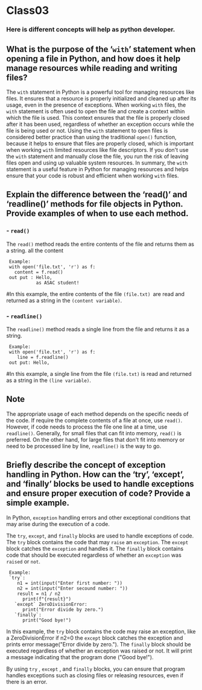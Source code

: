 # Class03
### Here is different concepts will help as python developer.
## What is the purpose of the ‘`with`’ statement when opening a file in Python, and how does it help manage resources while reading and writing files?
The `with` statement in Python is a powerful tool for managing resources like files. It ensures that a resource is properly initialized and cleaned up after its usage, even in the presence of exceptions. When working `with` files, the `with` statement is often used to open the file and create a context within which the file is used. This context ensures that the file is properly closed after it has been used, regardless of whether an exception occurs while the file is being used or not. Using the `with` statement to open files is considered better practice than using the traditional `open()` function, because it helps to ensure that files are properly closed, which is important when working `with` limited resources like file descriptors. If you don't use the `with` statement and manually close the file, you run the risk of leaving files open and using up valuable system resources. In summary, the `with` statement is a useful feature in Python for managing resources and helps ensure that your code is robust and efficient when working `with` files.

## Explain the difference between the ‘read()’ and ‘readline()’ methods for file objects in Python. Provide examples of when to use each method.
### - `read()`

The `read()` method reads the entire contents of the file and returns them as a string. all the content

     Example: 
     with open('file.txt', 'r') as f:
       content = f.read()
     out put : Hello,
               as ASAC student!

#In this example, the entire contents of the file `(file.txt) `are read and returned as a string in the `(content variable)`.

### - `readline()`

The `readline()` method reads a single line from the file and returns it as a string.

     Example: 
     with open('file.txt', 'r') as f:
        line = f.readline()
     out put: Hello,

#In this example, a single line from the file `(file.txt)` is read and returned as a string in the `(line variable)`.

## Note
The appropriate usage of each method depends on the specific needs of the code. If require the complete contents of a file at once, use `read()`. However, if code needs to process the file one line at a time, use `readline()`. Generally, for small files that can fit into memory, `read()` is preferred. On the other hand, for large files that don't fit into memory or need to be processed line by line, `readline()` is the way to go.

## Briefly describe the concept of exception handling in Python. How can the ‘try’, ‘except’, and ‘finally’ blocks be used to handle exceptions and ensure proper execution of code? Provide a simple example.

In Python, `exception` handling errors and other exceptional conditions that may arise during the execution of a code.

The `try`, `except`, and `finally` blocks are used to handle exceptions of code. The `try` block contains the code that may `raise` an `exception`. The `except` block catches the `exception` and handles it. The `finally` block contains code that should be executed regardless of whether an `exception` was `raised` or `not`.

     Example:
     `try`:
        n1 = int(input("Enter first number: "))
        n2 = int(input("Enter secound number: "))
        result = n1 / n2
          print(f"{result}")
       `except` ZeroDivisionError:
          print("Error divide by zero.")
       `finally`:
          print("Good bye!")

In this example, the `try` block contains the code may raise an exception, like a ZeroDivisionError if n2=0 the `except` block catches the exception and prints error message("Error divide by zero."). 
The `finally` block should be executed regardless of whether an exception was raised or not. It will print a message indicating that the program done ("Good bye!").

By using `try` , `except` , and `finally` blocks, you can ensure that  program handles exceptions such as closing files or releasing resources, even if there is an error.